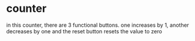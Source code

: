 # counter
in this counter, there are 3 functional buttons. one increases by 1, another decreases by one and the reset button resets the value to zero
